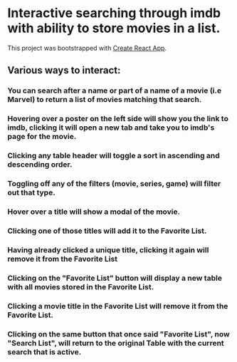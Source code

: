 # Interactive searching through imdb with ability to store movies in a list.

This project was bootstrapped with [Create React App](https://github.com/facebook/create-react-app).

## Various ways to interact:
### You can search after a name or part of a name of a movie (i.e Marvel) to return a list of movies matching that search.

### Hovering over a poster on the left side will show you the link to imdb, clicking it will open a new tab and take you to imdb's page for the movie.

### Clicking any table header will toggle a sort in ascending and descending order.

### Toggling off any of the filters (movie, series, game) will filter out that type.

### Hover over a title will show a modal of the movie.
### Clicking one of those titles will add it to the Favorite List.
### Having already clicked a unique title, clicking it again will remove it from the Favorite List

### Clicking on the "Favorite List" button will display a new table with all movies stored in the Favorite List.
### Clicking a movie title in the Favorite List will remove it from the Favorite List.

### Clicking on the same button that once said "Favorite List", now "Search List", will return to the original Table with the current search that is active.